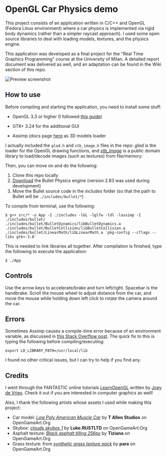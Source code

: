 
# OpenGL Car Physics demo
This project consists of an application written in C/C++ and OpenGL (Fedora Linux environment) where a car physics is implemented via rigid body dynamics (rather than a simpler raycast approach). I used some open source libraries to deal with loading models, textures, and the physics engine.

This application was developed as a final project for the "Real Time Graphics Programming" course at the University of Milan. A detailed report document was delivered as well, and an adaptation can be found in the Wiki section of this repo.

![Preview screenshot](https://github.com/liggiorgio/gl-cars/blob/master/wiki/main.png)

## How to use
Before compiling and starting the application, you need to install some stuff:

- OpenGL 3.3 or higher (I followed [this guide](https://en.wikibooks.org/wiki/OpenGL_Programming/Installation/Linux))

- GTK+ 3.24 for the additional GUI

- Assimp (docs page [here](https://assimp-docs.readthedocs.io/en/latest/) as 3D models loader

I actually included the `glad.h` and `stb_image.h` files in the repo: *glad* is the loader for the OpenGL drawing functions, and *[stb_image](https://github.com/nothings/stb)* is a public domain library to load/decode images (such as textures) from file/memory.

Then, you can move on and do the following:

1. Clone this repo locally
2.  [Download](https://github.com/bulletphysics/bullet3/releases) the Bullet Physics engine (version 2.83 was used during development)
3. Move the Bullet source code in the *includes* folder (so that the path to Bullet will be `./includes/bullet/*`)

To compile from terminal, use the following:

	$ g++ src/* -o App -I ./includes -lGL -lglfw -ldl -lassimp -I ./includes/bullet/ ./includes/bullet/BulletDynamics/libBulletDynamics.a ./includes/bullet/BulletCollision/libBulletCollision.a ./includes/bullet/LinearMath/libLinearMath.a `pkg-config --cflags --libs gtk+-3.0`

This is needed to link libraries all together. After compilation is finished, type the following to execute the application:

	$ ./App

## Controls
Use the arrow keys to accelerate/brake and turn left/right. Spacebar is the handbrake. Scroll the mouse wheel to adjust distance from the car, and move the mouse while holding down left click to rotate the camera around the car.

## Errors
Sometimes Assimp causes a compile-time error because of an environment variable, as discussed in [this Stack Overflow post](https://github.com/assimp/assimp/issues/1412). The quick fix to this is typing the following before compiling/executing:

	export LD_LIBRARY_PATH=/usr/local/lib

I found no other critical issues, but I can try to help if you find any.

## Credits
I went through the FANTASTIC online tutorials [LearnOpenGL](https://learnopengl.com) written by [Joey de Vries](https://joeydevries.com). Check it out if you are interested in computer graphics as well!

Also, I thank the following artists whose assets I used while making this project:
- Car model: [*Low Poly American Muscle Car*](https://opengameart.org/content/low-poly-american-muscle-car) by **T Allen Studios** on OpenGameArt.Org
- Skybox: [*clouds skybox 1*](https://opengameart.org/content/clouds-skybox-1) by **Luke.RUSTLTD** on OpenGameArt.Org
- Asphalt texture: [*Black asphalt tilling 256px*](https://opengameart.org/content/black-asphalt-tilling-256px) by **Tiziana** on OpenGameArt.Org
- Grass texture: from [*synthetic grass texture pack*](https://opengameart.org/content/synthetic-grass-texture-pack) by **para** on OpenGameArt.Org
